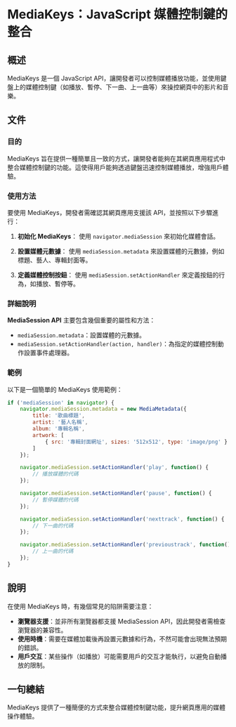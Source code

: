 <!--
Meta Description: # MediaKeys：JavaScript 媒體控制鍵的整合 ## 概述 MediaKeys 是一個 JavaScript API，讓開發者可以控制媒體播放功能，並使用鍵盤上的媒體控制鍵（如播放、暫停、下一曲、上一曲等）來操控網頁中的影片和音樂。 ## 文件 ### 目的 MediaKeys 旨在...
Meta Keywords: mediasession, mediakeys, navigator, setactionhandler, api
-->

# MediaKeys：JavaScript 媒體控制鍵的整合

## 概述
MediaKeys 是一個 JavaScript API，讓開發者可以控制媒體播放功能，並使用鍵盤上的媒體控制鍵（如播放、暫停、下一曲、上一曲等）來操控網頁中的影片和音樂。

## 文件
### 目的
MediaKeys 旨在提供一種簡單且一致的方式，讓開發者能夠在其網頁應用程式中整合媒體控制鍵的功能。這使得用戶能夠透過鍵盤迅速控制媒體播放，增強用戶體驗。

### 使用方法
要使用 MediaKeys，開發者需確認其網頁應用支援該 API，並按照以下步驟進行：

1. **初始化 MediaKeys**：
   使用 `navigator.mediaSession` 來初始化媒體會話。

2. **設置媒體元數據**：
   使用 `mediaSession.metadata` 來設置媒體的元數據，例如標題、藝人、專輯封面等。

3. **定義媒體控制按鈕**：
   使用 `mediaSession.setActionHandler` 來定義按鈕的行為，如播放、暫停等。

### 詳細說明
**MediaSession API** 主要包含幾個重要的屬性和方法：

- `mediaSession.metadata`：設置媒體的元數據。
- `mediaSession.setActionHandler(action, handler)`：為指定的媒體控制動作設置事件處理器。

### 範例
以下是一個簡單的 MediaKeys 使用範例：

```javascript
if ('mediaSession' in navigator) {
    navigator.mediaSession.metadata = new MediaMetadata({
        title: '歌曲標題',
        artist: '藝人名稱',
        album: '專輯名稱',
        artwork: [
            { src: '專輯封面網址', sizes: '512x512', type: 'image/png' }
        ]
    });

    navigator.mediaSession.setActionHandler('play', function() {
        // 播放媒體的代碼
    });

    navigator.mediaSession.setActionHandler('pause', function() {
        // 暫停媒體的代碼
    });

    navigator.mediaSession.setActionHandler('nexttrack', function() {
        // 下一曲的代碼
    });

    navigator.mediaSession.setActionHandler('previoustrack', function() {
        // 上一曲的代碼
    });
}
```

## 說明
在使用 MediaKeys 時，有幾個常見的陷阱需要注意：

- **瀏覽器支援**：並非所有瀏覽器都支援 MediaSession API，因此開發者需檢查瀏覽器的兼容性。
- **使用時機**：需要在媒體加載後再設置元數據和行為，不然可能會出現無法預期的錯誤。
- **用戶交互**：某些操作（如播放）可能需要用戶的交互才能執行，以避免自動播放的限制。

## 一句總結
MediaKeys 提供了一種簡便的方式來整合媒體控制鍵功能，提升網頁應用的媒體操作體驗。